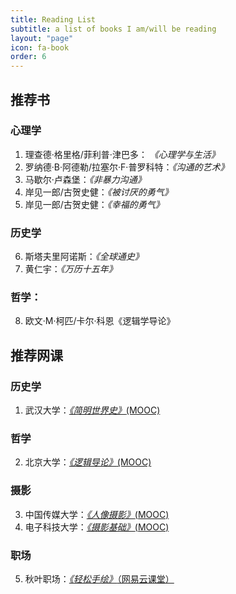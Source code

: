 ```yaml
---
title: Reading List
subtitle: a list of books I am/will be reading
layout: "page"
icon: fa-book
order: 6
---
```


## 推荐书
### 心理学
1. 理查德·格里格/菲利普·津巴多： *《心理学与生活》*
2. 罗纳德·B·阿德勒/拉塞尔·F·普罗科特：*《沟通的艺术》*
3. 马歇尔·卢森堡：*《非暴力沟通》*
4. 岸见一郎/古贺史健：*《被讨厌的勇气》*
5. 岸见一郎/古贺史健：*《幸福的勇气》*

### 历史学
6. 斯塔夫里阿诺斯：*《全球通史》*
7. 黄仁宇：*《万历十五年》*

### 哲学：
8. 欧文·M·柯匹/卡尔·科恩《逻辑学导论》

## 推荐网课

### 历史学
1. 武汉大学：[*《简明世界史》*(MOOC)](https://www.icourse163.org/learn/WHU-24001?tid=1206812201)

### 哲学
2. 北京大学：[*《逻辑导论》*(MOOC)](https://www.icourse163.org/learn/PKU-1206625831?tid=1206950286)

### 摄影
3. 中国传媒大学：[*《人像摄影》*(MOOC)](https://www.icourse163.org/learn/CUC-1205885807?tid=1206919211#/learn/announce)
4. 电子科技大学：[*《摄影基础》*(MOOC)](https://www.icourse163.org/learn/UESTC-1001958013?tid=1003319002#/learn/announce)

### 职场
5. 秋叶职场：[*《轻松手绘》*（网易云课堂）](https://study.163.com/course/courseMain.htm?courseId=1003373019&share=1&shareId=8182348)
